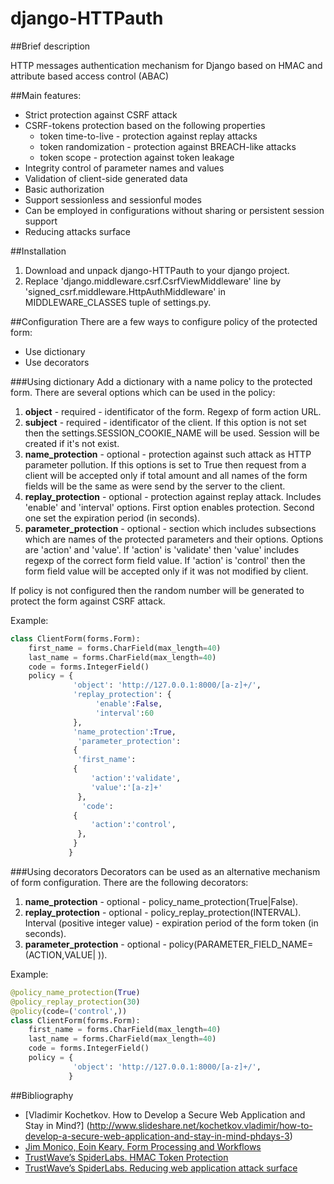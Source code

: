 django-HTTPauth
===============

##Brief description

HTTP messages authentication mechanism for Django based on HMAC and attribute based access control (ABAC)

##Main features:
* Strict protection against CSRF attack
* CSRF-tokens protection based on the following properties
  * token time-to-live - protection against replay attacks
  * token randomization - protection against BREACH-like attacks
  * token scope - protection against token leakage
* Integrity control of parameter names and values
* Validation of client-side generated data
* Basic authorization
* Support sessionless and sessionful modes
* Can be employed in configurations without sharing or persistent session support
* Reducing attacks surface

##Installation
1. Download and unpack django-HTTPauth to your django project.
2. Replace 'django.middleware.csrf.CsrfViewMiddleware' line by 'signed\_csrf.middleware.HttpAuthMiddleware' in MIDDLEWARE\_CLASSES tuple of settings.py.

##Configuration
There are a few ways to configure policy of the protected form:
* Use dictionary
* Use decorators

###Using dictionary
Add a dictionary with a name policy to the protected form. There are several options which can be used in the policy:

1. **object** - required - identificator of the form. Regexp of form action URL.
2. **subject** - required - identificator of the client. If this option is not set then the settings.SESSION\_COOKIE\_NAME will be used. Session will be created if it's not exist.
3. **name_protection** - optional - protection against such attack as HTTP parameter pollution. If this options is set to True then request from a client will be accepted only if total amount and all names of the form fields will be the same as were send by the server to the client.
4. **replay_protection** - optional - protection against replay attack. Includes 'enable' and 'interval' options. First option enables protection. Second one set the expiration period (in seconds).
5. **parameter_protection** - optional - section which includes subsections which are names of the protected parameters and their options. Options are 'action' and 'value'. If 'action' is 'validate' then 'value' includes regexp of the correct form field value. If 'action' is 'control' then the form field value will be accepted only if it was not modified by client.

If policy is not configured then the random number will be generated to protect the form against CSRF attack.

Example:
```python
class ClientForm(forms.Form):
    first_name = forms.CharField(max_length=40)
    last_name = forms.CharField(max_length=40)
    code = forms.IntegerField()
    policy = {
              'object': 'http://127.0.0.1:8000/[a-z]+/',
              'replay_protection': {
                   'enable':False, 
                   'interval':60
              }, 
              'name_protection':True,
               'parameter_protection':
              {
               'first_name': 
              {
                  'action':'validate',
                  'value':'[a-z]+'
               },
                'code': 
              {
                  'action':'control',
               },
              }
             }
```

###Using decorators
Decorators can be used as an alternative mechanism of form configuration. There are the following decorators:

1. **name\_protection** - optional - policy\_name_protection(True|False).
2. **replay\_protection** - optional -  policy\_replay\_protection(INTERVAL). Interval (positive integer value) - expiration period of the form token (in seconds).
3. **parameter\_protection** - optional - policy(PARAMETER\_FIELD\_NAME=(ACTION,VALUE| )). 

Example:
```python
@policy_name_protection(True)
@policy_replay_protection(30)
@policy(code=('control',))
class ClientForm(forms.Form):
    first_name = forms.CharField(max_length=40)
    last_name = forms.CharField(max_length=40)
    code = forms.IntegerField()
    policy = {
              'object': 'http://127.0.0.1:8000/[a-z]+/',
             }
```

##Bibliography
* [Vladimir Kochetkov. How to Develop a Secure Web Application and Stay in Mind?] (http://www.slideshare.net/kochetkov.vladimir/how-to-develop-a-secure-web-application-and-stay-in-mind-phdays-3)
* [Jim Monico, Eoin Keary. Form Processing and Workflows](http://secappdev.org/handouts/2014/Jim%20Manico/HTML%20Forms%20and%20Workflows%20v3.pdf)
* [TrustWave’s SpiderLabs. HMAC Token Protection](http://blog.spiderlabs.com/2014/01/modsecurity-advanced-topic-of-the-week-hmac-token-protection.html)
* [TrustWave’s SpiderLabs. Reducing web application attack surface](http://blog.spiderlabs.com/2012/07/reducing-web-apps-attack-surface.html)

